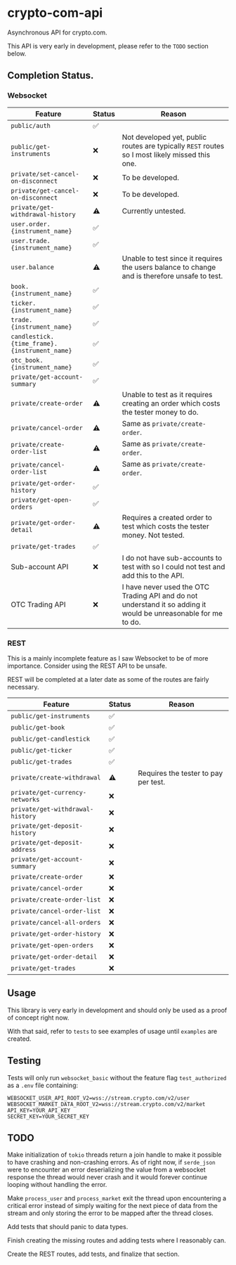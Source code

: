 # crypto-com-api

Asynchronous API for crypto.com.

This API is very early in development, please refer to the `TODO` section below.

## Completion Status.

### Websocket

| Feature                                      | Status             | Reason |
| -------------------------------------------- | ------------------ | ------ |
| `public/auth`                                | :white_check_mark: |        |
| `public/get-instruments`                     | :x:                | Not developed yet, public routes are typically `REST` routes so I most likely missed this one. |
| `private/set-cancel-on-disconnect`           | :x:                | To be developed. |
| `private/get-cancel-on-disconnect`           | :x:                | To be developed. |
| `private/get-withdrawal-history`             | :warning:          | Currently untested. |
| `user.order.{instrument_name}`               | :white_check_mark: |        |
| `user.trade.{instrument_name}`               | :white_check_mark: |        |
| `user.balance`                               | :warning:          | Unable to test since it requires the users balance to change and is therefore unsafe to test. |
| `book.{instrument_name}`                     | :white_check_mark: |        |
| `ticker.{instrument_name}`                   | :white_check_mark: |        |
| `trade.{instrument_name}`                    | :white_check_mark: |        |
| `candlestick.{time_frame}.{instrument_name}` | :white_check_mark: |        |
| `otc_book.{instrument_name}`                 | :white_check_mark: |        |
| `private/get-account-summary`                | :white_check_mark: |        |
| `private/create-order`                       | :warning:          | Unable to test as it requires creating an order which costs the tester money to do. |
| `private/cancel-order`                       | :warning:          | Same as `private/create-order`. |
| `private/create-order-list`                  | :warning:          | Same as `private/create-order`. |
| `private/cancel-order-list`                  | :warning:          | Same as `private/create-order`. |
| `private/get-order-history`                  | :white_check_mark: |        |
| `private/get-open-orders`                    | :white_check_mark: |        |
| `private/get-order-detail`                   | :warning:          | Requires a created order to test which costs the tester money. Not tested. |
| `private/get-trades`                         | :white_check_mark: |        |
| Sub-account API                              | :x:                | I do not have sub-accounts to test with so I could not test and add this to the API. |
| OTC Trading API                              | :x:                | I have never used the OTC Trading API and do not understand it so adding it would be unreasonable for me to do. |

### REST

This is a mainly incomplete feature as I saw Websocket to be of more importance. Consider using the REST API to be unsafe.

REST will be completed at a later date as some of the routes are fairly necessary.

| Feature                          | Status             | Reason |
| -------------------------------- | ------------------ | ------ |
| `public/get-instruments`         | :white_check_mark: |        |
| `public/get-book`                | :white_check_mark: |        |
| `public/get-candlestick`         | :white_check_mark: |        |
| `public/get-ticker`              | :white_check_mark: |        |
| `public/get-trades`              | :white_check_mark: |        |
| `private/create-withdrawal`      | :warning:          | Requires the tester to pay per test. |
| `private/get-currency-networks`  | :x:                |        |
| `private/get-withdrawal-history` | :x:                |        |
| `private/get-deposit-history`    | :x:                |        |
| `private/get-deposit-address`    | :x:                |        |
| `private/get-account-summary`    | :x:                |        |
| `private/create-order`           | :x:                |        |
| `private/cancel-order`           | :x:                |        |
| `private/create-order-list`      | :x:                |        |
| `private/cancel-order-list`      | :x:                |        |
| `private/cancel-all-orders`      | :x:                |        |
| `private/get-order-history`      | :x:                |        |
| `private/get-open-orders`        | :x:                |        |
| `private/get-order-detail`       | :x:                |        |
| `private/get-trades`             | :x:                |        |

## Usage

This library is very early in development and should only be used as a proof of concept right now.

With that said, refer to `tests` to see examples of usage until `examples` are created.

## Testing

Tests will only run `websocket_basic` without the feature flag `test_authorized` as a `.env` file containing:

```
WEBSOCKET_USER_API_ROOT_V2=wss://stream.crypto.com/v2/user
WEBSOCKET_MARKET_DATA_ROOT_V2=wss://stream.crypto.com/v2/market
API_KEY=YOUR_API_KEY
SECRET_KEY=YOUR_SECRET_KEY
```

## TODO

Make initialization of `tokio` threads return a join handle to make it possible to have crashing and
non-crashing errors. As of right now, if `serde_json` were to encounter an error deserializing the
value from a websocket response the thread would never crash and it would forever continue looping
without handling the error.

Make `process_user` and `process_market` exit the thread upon encountering a critical error instead
of simply waiting for the next piece of data from the stream and only storing the error to be mapped
after the thread closes.

Add tests that should panic to data types.

Finish creating the missing routes and adding tests where I reasonably can.

Create the REST routes, add tests, and finalize that section.
